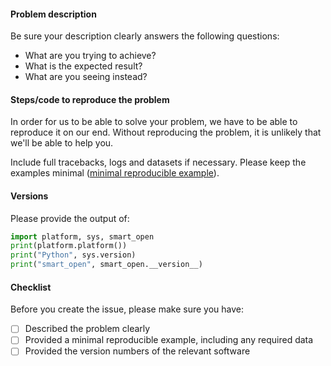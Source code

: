 #### Problem description

Be sure your description clearly answers the following questions:

- What are you trying to achieve?
- What is the expected result?
- What are you seeing instead?

#### Steps/code to reproduce the problem

In order for us to be able to solve your problem, we have to be able to reproduce it on our end.
Without reproducing the problem, it is unlikely that we'll be able to help you.

Include full tracebacks, logs and datasets if necessary.
Please keep the examples minimal ([minimal reproducible example](https://stackoverflow.com/help/minimal-reproducible-example)).

#### Versions

Please provide the output of:

```python
import platform, sys, smart_open
print(platform.platform())
print("Python", sys.version)
print("smart_open", smart_open.__version__)
```

#### Checklist

Before you create the issue, please make sure you have:

- [ ] Described the problem clearly
- [ ] Provided a minimal reproducible example, including any required data
- [ ] Provided the version numbers of the relevant software
